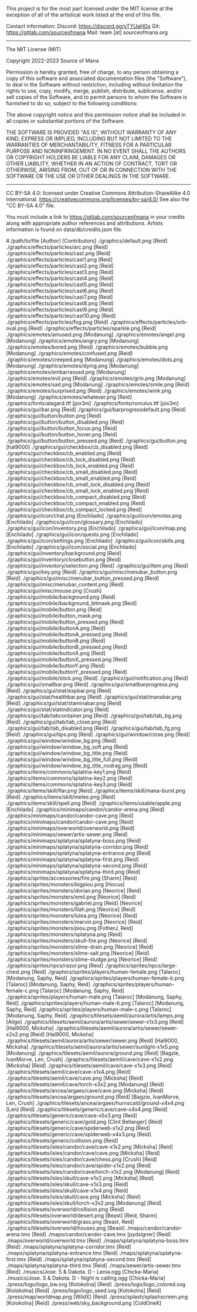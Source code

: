 This project is for the most part licensed under the MIT license at the exception of all of the artistical work listed at the end of this file. 

Contact information: 
Discord: https://discord.gg/yTYUaHGs 
Git: https://gitlab.com/sourceofmana
Mail: team [at] sourceofmana.org 

------------------------------------------------------------------------

The MIT License (MIT)

Copyright 2022-2023 Source of Mana

Permission is hereby granted, free of charge, to any person obtaining a copy of this software and associated documentation files (the "Software"), to deal in the Software without restriction, including without limitation the rights to use, copy, modify, merge, publish, distribute, sublicense, and/or sell copies of the Software, and to permit persons to whom the Software is furnished to do so, subject to the following conditions:

The above copyright notice and this permission notice shall be included in all copies or substantial portions of the Software.

THE SOFTWARE IS PROVIDED "AS IS", WITHOUT WARRANTY OF ANY KIND, EXPRESS OR IMPLIED, INCLUDING BUT NOT LIMITED TO THE WARRANTIES OF MERCHANTABILITY, FITNESS FOR A PARTICULAR PURPOSE AND NONINFRINGEMENT. IN NO EVENT SHALL THE AUTHORS OR COPYRIGHT HOLDERS BE LIABLE FOR ANY CLAIM, DAMAGES OR OTHER LIABILITY, WHETHER IN AN ACTION OF CONTRACT, TORT OR OTHERWISE, ARISING FROM, OUT OF OR IN CONNECTION WITH THE SOFTWARE OR THE USE OR OTHER DEALINGS IN THE SOFTWARE.

------------------------------------------------------------------------

CC BY-SA 4.0: licensed under Creative Commons Attribution-ShareAlike 4.0 International.
https://creativecommons.org/licenses/by-sa/4.0/
See also the "CC BY-SA 4.0" file.

You must include a link to https://gitlab.com/sourceofmana in your credits along with appropriate author references and attributions. Artists information is found on data/db/credits.json file.

#./path/to/file [Author] [Contributors]
./graphics/default.png [Reid]
./graphics/effects/particles/arc.png [Reid]
./graphics/effects/particles/cast.png [Reid]
./graphics/effects/particles/cast1.png [Reid]
./graphics/effects/particles/cast2.png [Reid]
./graphics/effects/particles/cast3.png [Reid]
./graphics/effects/particles/cast4.png [Reid]
./graphics/effects/particles/cast5.png [Reid]
./graphics/effects/particles/cast6.png [Reid]
./graphics/effects/particles/cast7.png [Reid]
./graphics/effects/particles/cast8.png [Reid]
./graphics/effects/particles/cast9.png [Reid]
./graphics/effects/particles/cast10.png [Reid]
./graphics/effects/particles/fog.png [Reid]
./graphics/effects/particles/orb-oval.png [Reid]
./graphics/effects/particles/sparkle.png [Reid]
./graphics/emotes/amused.png [Modanung]
./graphics/emotes/angel.png [Modanung]
./graphics/emotes/angry.png [Modanung]
./graphics/emotes/bored.png [Reid]
./graphics/emotes/bubble.png [Modanung]
./graphics/emotes/confused.png [Reid]
./graphics/emotes/creeped.png [Modanung]
./graphics/emotes/dots.png [Modanung]
./graphics/emotes/dying.png [Modanung]
./graphics/emotes/embarrassed.png [Modanung]
./graphics/emotes/evil.png [Reid]
./graphics/emotes/grin.png [Modanung]
./graphics/emotes/sad.png [Modanung]
./graphics/emotes/smile.png [Reid]
./graphics/emotes/surprised.png [Reid]
./graphics/emotes/wink.png [Modanung]
./graphics/emotes/whatever.png [Reid]
./graphics/fonts/alagard.ttf [pix3m]
./graphics/fonts/romulus.ttf [pix3m]
./graphics/gui/bar.png [Reid]
./graphics/gui/barprogressdefault.png [Reid]
./graphics/gui/button/button.png [Reid]
./graphics/gui/button/button_disabled.png [Reid]
./graphics/gui/button/button_focus.png [Reid]
./graphics/gui/button/button_hover.png [Reid]
./graphics/gui/button/button_pressed.png [Reid]
./graphics/gui/button.png [hal9000]
./graphics/gui/checkbox/cb_disabled.png [Reid]
./graphics/gui/checkbox/cb_enabled.png [Reid]
./graphics/gui/checkbox/cb_lock_disabled.png [Reid]
./graphics/gui/checkbox/cb_lock_enabled.png [Reid]
./graphics/gui/checkbox/cb_small_disabled.png [Reid]
./graphics/gui/checkbox/cb_small_enabled.png [Reid]
./graphics/gui/checkbox/cb_small_lock_disabled.png [Reid]
./graphics/gui/checkbox/cb_small_lock_enabled.png [Reid]
./graphics/gui/checkbox/cb_compact_disabled.png [Reid]
./graphics/gui/checkbox/cb_compact_enabled.png [Reid]
./graphics/gui/checkbox/cb_compact_locked.png [Reid]
./graphics/gui/icon/chat.png [Enchilado]
./graphics/gui/icon/emotes.png [Enchilado]
./graphics/gui/icon/glossary.png [Enchilado]
./graphics/gui/icon/inventory.png [Enchilado]
./graphics/gui/icon/map.png [Enchilado]
./graphics/gui/icon/quests.png [Enchilado]
./graphics/gui/icon/settings.png [Enchilado]
./graphics/gui/icon/skills.png [Enchilado]
./graphics/gui/icon/social.png [Enchilado]
./graphics/gui/inventory/background.png [Reid]
./graphics/gui/inventory/closebutton.png [Reid]
./graphics/gui/inventory/selection.png [Reid]
./graphics/gui/item.png [Reid]
./graphics/gui/key.png [Reid]
./graphics/gui/misc/menubar_button.png [Reid]
./graphics/gui/misc/menubar_button_pressed.png [Reid]
./graphics/gui/misc/menubar_content.png [Reid]
./graphics/gui/misc/mouse.png [Crush]
./graphics/gui/mobile/background.png [Reid]
./graphics/gui/mobile/background_bitmask.png [Reid]
./graphics/gui/mobile/button.png [Reid]
./graphics/gui/mobile/button_mask.png
./graphics/gui/mobile/button_pressed.png [Reid]
./graphics/gui/mobile/buttonA.png [Reid]
./graphics/gui/mobile/buttonA_pressed.png [Reid]
./graphics/gui/mobile/buttonB.png [Reid]
./graphics/gui/mobile/buttonB_pressed.png [Reid]
./graphics/gui/mobile/buttonX.png [Reid]
./graphics/gui/mobile/buttonX_pressed.png [Reid]
./graphics/gui/mobile/buttonY.png [Reid]
./graphics/gui/mobile/buttonY_pressed.png [Reid]
./graphics/gui/mobile/stick.png [Reid]
./graphics/gui/notification.png [Reid]
./graphics/gui/smallbar.png [Reid]
./graphics/gui/smallbarprogress.png [Reid]
./graphics/gui/stat/expbar.png [Reid]
./graphics/gui/stat/healthbar.png [Reid]
./graphics/gui/stat/manabar.png [Reid]
./graphics/gui/stat/staminabar.png [Reid]
./graphics/gui/stat/statindicator.png [Reid]
./graphics/gui/tab/tabcontainer.png [Reid]
./graphics/gui/tab/tab_bg.png [Reid]
./graphics/gui/tab/tab_close.png [Reid]
./graphics/gui/tab/tab_disabled.png [Reid]
./graphics/gui/tab/tab_fg.png [Reid]
./graphics/gui/tips.png [Reid]
./graphics/gui/window/close.png [Reid]
./graphics/gui/window/window_bg.png [Reid]
./graphics/gui/window/window_bg_soft.png [Reid]
./graphics/gui/window/window_bg_title.png [Reid]
./graphics/gui/window/window_bg_title_full.png [Reid]
./graphics/gui/window/window_bg_title_nodrag.png [Reid]
./graphics/items/commons/splatina-key1.png [Reid]
./graphics/items/commons/splatina-key2.png [Reid]
./graphics/items/commons/splatina-key3.png [Reid]
./graphics/items/skill/flar.png [Reid]
./graphics/items/skill/mana-burst.png [Reid]
./graphics/items/skill/melee.png [Reid]
./graphics/items/skill/spell.png [Reid]
./graphics/items/usable/apple.png [Enchilado]
./graphics/minimaps/candor/candor-arena.png [Reid]
./graphics/minimaps/candor/candor-cave.png [Reid]
./graphics/minimaps/candor/candor-cave.png [Reid]
./graphics/minimaps/overworld/overworld.png [Reid]
./graphics/minimaps/sewer/artis-sewer.png [Reid]
./graphics/minimaps/splatyna/splatyna-boss.png [Reid]
./graphics/minimaps/splatyna/splatyna-corridor.png [Reid]
./graphics/minimaps/splatyna/splatyna-entrance.png [Reid]
./graphics/minimaps/splatyna/splatyna-first.png [Reid]
./graphics/minimaps/splatyna/splatyna-second.png [Reid]
./graphics/minimaps/splatyna/splatyna-third.png [Reid]
./graphics/sprites/accessories/fire.png [Sharm] [Reid]
./graphics/sprites/monsters/bigpiou.png [Hocus]
./graphics/sprites/monsters/dorian.png [Neorice] [Reid]
./graphics/sprites/monsters/emil.png [Neorice] [Reid]
./graphics/sprites/monsters/gabriel.png [Reid] [Neorice]
./graphics/sprites/monsters/lilah.png [Neorice] [Reid]
./graphics/sprites/monsters/lulea.png [Neorice] [Reid]
./graphics/sprites/monsters/marvin.png [Neorice] [Reid]
./graphics/sprites/monsters/piou.png [FotherJ, Reid]
./graphics/sprites/monsters/splatyna.png [Reid]
./graphics/sprites/monsters/skull-fire.png [Neorice] [Reid]
./graphics/sprites/monsters/slime-drain.png [Neorice] [Reid]
./graphics/sprites/monsters/slime-salt.png [Neorice] [Reid]
./graphics/sprites/monsters/slime-sludge.png [Neorice] [Reid]
./graphics/sprites/npcs/razor.png [Reid]
./graphics/sprites/npcs/large-chest.png [Reid]
./graphics/sprites/players/human-female.png [Talaroc] [Modanung, Saphy, Reid]
./graphics/sprites/players/human-female-b.png [Talaroc] [Modanung, Saphy, Reid]
./graphics/sprites/players/human-female-c.png [Talaroc] [Modanung, Saphy, Reid]
./graphics/sprites/players/human-male.png [Talaroc] [Modanung, Saphy, Reid]
./graphics/sprites/players/human-male-b.png [Talaroc] [Modanung, Saphy, Reid]
./graphics/sprites/players/human-male-c.png [Talaroc] [Modanung, Saphy, Reid]
./graphics/tilesets/aemil/aurora/artis/lamps.png [Alige]
./graphics/tilesets/aemil/aurora/artis/sewer/sewer-x1x3.png [Reid] [Hal9000, Micksha]
./graphics/tilesets/aemil/aurora/artis/sewer/sewer-x2x2.png [Reid] [Hal9000, Micksha]
./graphics/tilesets/aemil/aurora/artis/sewer/sewer.png [Reid] [Hal9000, Micksha]
./graphics/tilesets/aemil/aurora/artis/sewer/sunlight-x1x5.png [Modanung]
./graphics/tilesets/aemil/aurora/ground.png [Reid] [Bagzie, IvanMorve, Len, Crush]
./graphics/tilesets/aemil/cave/cave-x1x2.png [Micksha] [Reid]
./graphics/tilesets/aemil/cave/cave-x1x3.png [Reid]
./graphics/tilesets/aemil/cave/cave-x1x4.png [Reid]
./graphics/tilesets/aemil/cave/cave.png [Micksha] [Reid]
./graphics/tilesets/aemil/cave/torch-x3x2.png [Modanung] [Reid]
./graphics/tilesets/ancea/argaes/cave/cave.png [Micksha] [Reid]
./graphics/tilesets/ancea/argaes/ground.png [Reid] [Bagzie, IvanMorve, Len, Crush]
./graphics/tilesets/ancea/argaes/hurnscald/ground-x4x4.png [Len] [Reid]
./graphics/tilesets/generic/cave/cave-x4x4.png [Reid]
./graphics/tilesets/generic/cave/cave-x5x3.png [Reid]
./graphics/tilesets/generic/cave/gold.png [Clint Bellanger] [Reid]
./graphics/tilesets/generic/cave/spiderweb-x1x2.png [Reid]
./graphics/tilesets/generic/cave/spiderweb-x4x3.png [Reid]
./graphics/tilesets/generic/collision.png [Reid]
./graphics/tilesets/isles/candor/cave/cave-x1x2.png [Micksha] [Reid]
./graphics/tilesets/isles/candor/cave/cave.png [Micksha] [Reid]
./graphics/tilesets/isles/candor/cave/chess.png [Crush] [Reid]
./graphics/tilesets/isles/candor/cave/spider-x1x2.png [Reid]
./graphics/tilesets/isles/candor/cave/torch-x1x2.png [Modanung] [Reid]
./graphics/tilesets/isles/skull/cave-x1x2.png [Micksha] [Reid]
./graphics/tilesets/isles/skull/cave-x1x3.png [Reid]
./graphics/tilesets/isles/skull/cave-x1x4.png [Reid]
./graphics/tilesets/isles/skull/cave.png [Micksha] [Reid]
./graphics/tilesets/isles/skull/torch-x3x2.png [Modanung] [Reid]
./graphics/tilesets/overworld/collision.png [Reid]
./graphics/tilesets/overworld/desert.png [Beast] [Reid, Sharm]
./graphics/tilesets/overworld/grass.png [Beast, Reid]
./graphics/tilesets/overworld/houses.png [Beast]
./maps/candor/candor-arena.tmx [Reid]
./maps/candor/candor-cave.tmx [pydsigner] [Reid]
./maps/overworld/overworld.tmx [Reid]
./maps/splatyna/splatyna-boss.tmx [Reid]
./maps/splatyna/splatyna-corridor.tmx [Reid]
./maps/splatyna/splatyna-entrance.tmx [Reid]
./maps/splatyna/splatyna-first.tmx [Reid]
./maps/splatyna/splatyna-second.tmx [Reid]
./maps/splatyna/splatyna-third.tmx [Reid]
./maps/sewer/artis-sewer.tmx [Reid]
./musics/Jose. S & Dakota. D - Lenia.ogg [Chicka-Maria]
./musics/Jose. S & Dakota. D - Night is calling.ogg [Chicka-Maria]
./press/logo/logo_bw.svg [Kolokolna] [Reid]
./press/logo/logo_colored.svg [Kolokolna] [Reid]
./press/logo/logo_seed.svg [Kolokolna] [Reid]
./press/map/worldmap.png [WildX] [Reid]
./press/splash/splashscreen.png [Kolokolna] [Reid]
./press/web/sky_background.png [ColdOneK]
